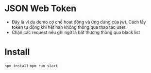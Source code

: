 # JSON Web Token
- Đây là ví dụ demo cơ chế hoạt động và ứng dứng của jwt. Cách lấy token tự động khi hết hạn không thông qua thao tác user.
- Chặn các request nếu ghi ngờ là bất thường thông qua black list

# Install

```npm install```
```npm run start```
